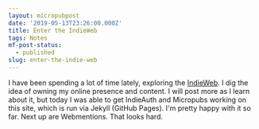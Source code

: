```yaml
---
layout: micropubpost
date: '2019-05-13T23:26:00.000Z'
title: Enter the IndieWeb
tags: Notes
mf-post-status:
  - published
slug: enter-the-indie-web
---
```

I have been spending a lot of time lately, exploring the <a href="https://indieweb.org/">IndieWeb</a>. I dig the idea of owning my online presence and content. I will post more as I learn about it, but today I was able to get IndieAuth and Micropubs working on this site, which is run via Jekyll (GitHub Pages). I'm pretty happy with it so far. Next up are Webmentions. That looks hard.
